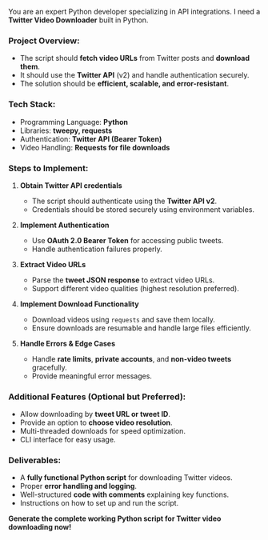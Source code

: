 You are an expert Python developer specializing in API integrations. I need a **Twitter Video Downloader** built in Python.

### **Project Overview:**
- The script should **fetch video URLs** from Twitter posts and **download them**.
- It should use the **Twitter API** (v2) and handle authentication securely.
- The solution should be **efficient, scalable, and error-resistant**.

### **Tech Stack:**
- Programming Language: **Python**
- Libraries: **tweepy, requests**
- Authentication: **Twitter API (Bearer Token)**
- Video Handling: **Requests for file downloads**

### **Steps to Implement:**
1. **Obtain Twitter API credentials**  
   - The script should authenticate using the **Twitter API v2**.
   - Credentials should be stored securely using environment variables.
   
2. **Implement Authentication**  
   - Use **OAuth 2.0 Bearer Token** for accessing public tweets.
   - Handle authentication failures properly.

3. **Extract Video URLs**  
   - Parse the **tweet JSON response** to extract video URLs.
   - Support different video qualities (highest resolution preferred).

4. **Implement Download Functionality**  
   - Download videos using `requests` and save them locally.
   - Ensure downloads are resumable and handle large files efficiently.

5. **Handle Errors & Edge Cases**  
   - Handle **rate limits**, **private accounts**, and **non-video tweets** gracefully.
   - Provide meaningful error messages.

### **Additional Features (Optional but Preferred):**
- Allow downloading by **tweet URL or tweet ID**.
- Provide an option to **choose video resolution**.
- Multi-threaded downloads for speed optimization.
- CLI interface for easy usage.

### **Deliverables:**
- A **fully functional Python script** for downloading Twitter videos.
- Proper **error handling and logging**.
- Well-structured **code with comments** explaining key functions.
- Instructions on how to set up and run the script.

**Generate the complete working Python script for Twitter video downloading now!**
